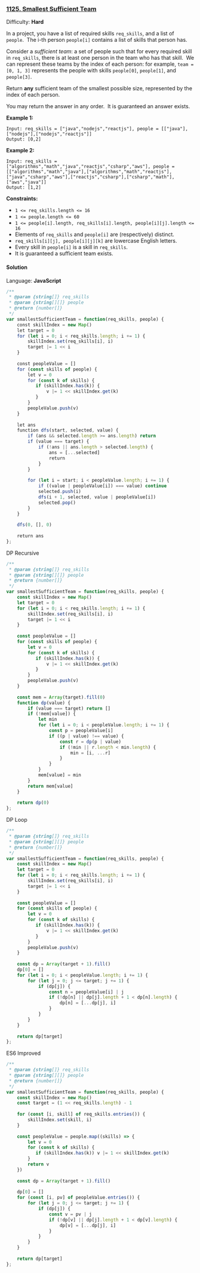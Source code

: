 ### [1125\. Smallest Sufficient Team](https://leetcode.com/problems/smallest-sufficient-team/)

Difficulty: **Hard**


In a project, you have a list of required skills `req_skills`, and a list of `people`.  The i-th person `people[i]` contains a list of skills that person has.

Consider a _sufficient team_: a set of people such that for every required skill in `req_skills`, there is at least one person in the team who has that skill.  We can represent these teams by the index of each person: for example, `team = [0, 1, 3]` represents the people with skills `people[0]`, `people[1]`, and `people[3]`.

Return **any** sufficient team of the smallest possible size, represented by the index of each person.

You may return the answer in any order.  It is guaranteed an answer exists.

**Example 1:**

```
Input: req_skills = ["java","nodejs","reactjs"], people = [["java"],["nodejs"],["nodejs","reactjs"]]
Output: [0,2]
```

**Example 2:**

```
Input: req_skills = ["algorithms","math","java","reactjs","csharp","aws"], people = [["algorithms","math","java"],["algorithms","math","reactjs"],["java","csharp","aws"],["reactjs","csharp"],["csharp","math"],["aws","java"]]
Output: [1,2]
```

**Constraints:**

*   `1 <= req_skills.length <= 16`
*   `1 <= people.length <= 60`
*   `1 <= people[i].length, req_skills[i].length, people[i][j].length <= 16`
*   Elements of `req_skills` and `people[i]` are (respectively) distinct.
*   `req_skills[i][j], people[i][j][k]` are lowercase English letters.
*   Every skill in `people[i]` is a skill in `req_skills`.
*   It is guaranteed a sufficient team exists.


#### Solution

Language: **JavaScript**

```javascript
/**
 * @param {string[]} req_skills
 * @param {string[][]} people
 * @return {number[]}
 */
var smallestSufficientTeam = function(req_skills, people) {
    const skillIndex = new Map()
    let target = 0
    for (let i = 0; i < req_skills.length; i += 1) {
        skillIndex.set(req_skills[i], i)
        target |= 1 << i
    }
    
    const peopleValue = []
    for (const skills of people) {
        let v = 0
        for (const k of skills) {
           if (skillIndex.has(k)) {
               v |= 1 << skillIndex.get(k)
           } 
        }
        peopleValue.push(v)
    }
    
    let ans
    function dfs(start, selected, value) {
        if (ans && selected.length >= ans.length) return
        if (value === target) {
            if (!ans || ans.length > selected.length) {
                ans = [...selected]
                return
            }
        }
        
        for (let i = start; i < peopleValue.length; i += 1) {
            if ((value | peopleValue[i]) === value) continue
            selected.push(i)
            dfs(i + 1, selected, value | peopleValue[i])
            selected.pop()
        }
    }
    
    dfs(0, [], 0)
    
    return ans
};
```

DP Recursive
```javascript
/**
 * @param {string[]} req_skills
 * @param {string[][]} people
 * @return {number[]}
 */
var smallestSufficientTeam = function(req_skills, people) {
    const skillIndex = new Map()
    let target = 0
    for (let i = 0; i < req_skills.length; i += 1) {
        skillIndex.set(req_skills[i], i)
        target |= 1 << i
    }
    
    const peopleValue = []
    for (const skills of people) {
        let v = 0
        for (const k of skills) {
           if (skillIndex.has(k)) {
               v |= 1 << skillIndex.get(k)
           } 
        }
        peopleValue.push(v)
    }
    
    const mem = Array(target).fill(0)
    function dp(value) {
        if (value === target) return []
        if (!mem[value]) {
            let min
            for (let i = 0; i < peopleValue.length; i += 1) {
                const p = peopleValue[i]
                if ((p | value) !== value) {
                    const r = dp(p | value)
                    if (!min || r.length < min.length) {
                        min = [i, ...r]
                    }
                }
            }
            mem[value] = min
        }
        return mem[value]
    }
    
    return dp(0)
};
```

DP Loop
```javascript
/**
 * @param {string[]} req_skills
 * @param {string[][]} people
 * @return {number[]}
 */
var smallestSufficientTeam = function(req_skills, people) {
    const skillIndex = new Map()
    let target = 0
    for (let i = 0; i < req_skills.length; i += 1) {
        skillIndex.set(req_skills[i], i)
        target |= 1 << i
    }
    
    const peopleValue = []
    for (const skills of people) {
        let v = 0
        for (const k of skills) {
           if (skillIndex.has(k)) {
               v |= 1 << skillIndex.get(k)
           } 
        }
        peopleValue.push(v)
    }
    
    const dp = Array(target + 1).fill()
    dp[0] = []
    for (let i = 0; i < peopleValue.length; i += 1) {
        for (let j = 0; j <= target; j += 1) {
            if (dp[j]) {
                const n = peopleValue[i] | j
                if (!dp[n] || dp[j].length + 1 < dp[n].length) {
                    dp[n] = [...dp[j], i]
                }
            }
        }
    }
    
    return dp[target]
};
```

ES6 Improved
```javascript
/**
 * @param {string[]} req_skills
 * @param {string[][]} people
 * @return {number[]}
 */
var smallestSufficientTeam = function(req_skills, people) {
    const skillIndex = new Map()
    const target = (1 << req_skills.length) - 1
    
    for (const [i, skill] of req_skills.entries()) {
        skillIndex.set(skill, i)
    }
    
    const peopleValue = people.map((skills) => {
        let v = 0
        for (const k of skills) {
           if (skillIndex.has(k)) v |= 1 << skillIndex.get(k)
        }
        return v
    })
    
    const dp = Array(target + 1).fill()
    
    dp[0] = []
    for (const [i, pv] of peopleValue.entries()) {
        for (let j = 0; j <= target; j += 1) {
            if (dp[j]) {
                const v = pv | j
                if (!dp[v] || dp[j].length + 1 < dp[v].length) {
                    dp[v] = [...dp[j], i]
                }
            }
        }
    }
    
    return dp[target]
};
```